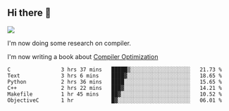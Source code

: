 


<!--
**liusy58/liusy58** is a ✨ _special_ ✨ repository because its `README.md` (this file) appears on your GitHub profile.

Here are some ideas to get you started:

- 🔭 I’m currently working on ...
- 🌱 I’m currently learning ...
- 👯 I’m looking to collaborate on ...
- 🤔 I’m looking for help with ...
- 💬 Ask me about ...
- 📫 How to reach me: ...
- 😄 Pronouns: ...
- ⚡ Fun fact: ...
-->
<!--
![](https://komarev.com/ghpvc/?username=liusy58&color=brightgreen&label=PROFILE+VIEWS)




- 🔭 I’m currently working on my .
- 📫 How to reach me:plz contact me by [email](liusy58@,ail2.sysu.edu.cn) or WeChat(LIUSIYU_58)
- 🏫 I'm an undergraduate in Sun-Yat-sen University majoring in the computer science. Expected to graduate in Spring 2021.
- 👯 I'm now interested in System such as OS, Compiler and Database. 
- 🤔 I’m looking for help with Database System.
-->

## Hi there 👋
![](https://komarev.com/ghpvc/?username=liusy58&color=brightgreen&label=PROFILE+VIEWS)



I'm now doing some research on compiler.

I'm now writing a book about [Compiler Optimization](https://github.com/liusy58/CompilerNotes/blob/master/main.pdf)


 <!--START_SECTION:waka-->

```text
C                3 hrs 37 mins   █████▒░░░░░░░░░░░░░░░░░░░   21.73 %
Text             3 hrs 6 mins    ████▓░░░░░░░░░░░░░░░░░░░░   18.65 %
Python           2 hrs 36 mins   ████░░░░░░░░░░░░░░░░░░░░░   15.65 %
C++              2 hrs 22 mins   ███▓░░░░░░░░░░░░░░░░░░░░░   14.21 %
Makefile         1 hr 45 mins    ██▓░░░░░░░░░░░░░░░░░░░░░░   10.52 %
ObjectiveC       1 hr            █▓░░░░░░░░░░░░░░░░░░░░░░░   06.01 %
```

<!--END_SECTION:waka-->
